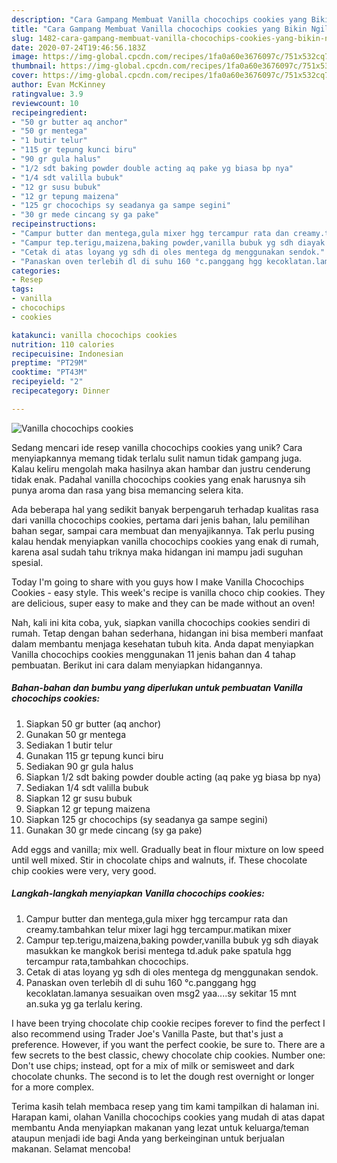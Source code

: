 ```yaml
---
description: "Cara Gampang Membuat Vanilla chocochips cookies yang Bikin Ngiler"
title: "Cara Gampang Membuat Vanilla chocochips cookies yang Bikin Ngiler"
slug: 1482-cara-gampang-membuat-vanilla-chocochips-cookies-yang-bikin-ngiler
date: 2020-07-24T19:46:56.183Z
image: https://img-global.cpcdn.com/recipes/1fa0a60e3676097c/751x532cq70/vanilla-chocochips-cookies-foto-resep-utama.jpg
thumbnail: https://img-global.cpcdn.com/recipes/1fa0a60e3676097c/751x532cq70/vanilla-chocochips-cookies-foto-resep-utama.jpg
cover: https://img-global.cpcdn.com/recipes/1fa0a60e3676097c/751x532cq70/vanilla-chocochips-cookies-foto-resep-utama.jpg
author: Evan McKinney
ratingvalue: 3.9
reviewcount: 10
recipeingredient:
- "50 gr butter aq anchor"
- "50 gr mentega"
- "1 butir telur"
- "115 gr tepung kunci biru"
- "90 gr gula halus"
- "1/2 sdt baking powder double acting aq pake yg biasa bp nya"
- "1/4 sdt valilla bubuk"
- "12 gr susu bubuk"
- "12 gr tepung maizena"
- "125 gr chocochips sy seadanya ga sampe segini"
- "30 gr mede cincang sy ga pake"
recipeinstructions:
- "Campur butter dan mentega,gula mixer hgg tercampur rata dan creamy.tambahkan telur mixer lagi hgg tercampur.matikan mixer"
- "Campur tep.terigu,maizena,baking powder,vanilla bubuk yg sdh diayak masukkan ke mangkok berisi mentega td.aduk pake spatula hgg tercampur rata,tambahkan chocochips."
- "Cetak di atas loyang yg sdh di oles mentega dg menggunakan sendok."
- "Panaskan oven terlebih dl di suhu 160 °c.panggang hgg kecoklatan.lamanya sesuaikan oven msg2 yaa....sy sekitar 15 mnt an.suka yg ga terlalu kering."
categories:
- Resep
tags:
- vanilla
- chocochips
- cookies

katakunci: vanilla chocochips cookies 
nutrition: 110 calories
recipecuisine: Indonesian
preptime: "PT29M"
cooktime: "PT43M"
recipeyield: "2"
recipecategory: Dinner

---
```



![Vanilla chocochips cookies](https://img-global.cpcdn.com/recipes/1fa0a60e3676097c/751x532cq70/vanilla-chocochips-cookies-foto-resep-utama.jpg)

Sedang mencari ide resep vanilla chocochips cookies yang unik? Cara menyiapkannya memang tidak terlalu sulit namun tidak gampang juga. Kalau keliru mengolah maka hasilnya akan hambar dan justru cenderung tidak enak. Padahal vanilla chocochips cookies yang enak harusnya sih punya aroma dan rasa yang bisa memancing selera kita.

Ada beberapa hal yang sedikit banyak berpengaruh terhadap kualitas rasa dari vanilla chocochips cookies, pertama dari jenis bahan, lalu pemilihan bahan segar, sampai cara membuat dan menyajikannya. Tak perlu pusing kalau hendak menyiapkan vanilla chocochips cookies yang enak di rumah, karena asal sudah tahu triknya maka hidangan ini mampu jadi suguhan spesial.

Today I&#39;m going to share with you guys how I make Vanilla Chocochips Cookies - easy style. This week&#39;s recipe is vanilla choco chip cookies. They are delicious, super easy to make and they can be made without an oven!


Nah, kali ini kita coba, yuk, siapkan vanilla chocochips cookies sendiri di rumah. Tetap dengan bahan sederhana, hidangan ini bisa memberi manfaat dalam membantu menjaga kesehatan tubuh kita. Anda dapat menyiapkan Vanilla chocochips cookies menggunakan 11 jenis bahan dan 4 tahap pembuatan. Berikut ini cara dalam menyiapkan hidangannya.

<!--inarticleads1-->

##### Bahan-bahan dan bumbu yang diperlukan untuk pembuatan Vanilla chocochips cookies:

1. Siapkan 50 gr butter (aq anchor)
1. Gunakan 50 gr mentega
1. Sediakan 1 butir telur
1. Gunakan 115 gr tepung kunci biru
1. Sediakan 90 gr gula halus
1. Siapkan 1/2 sdt baking powder double acting (aq pake yg biasa bp nya)
1. Sediakan 1/4 sdt valilla bubuk
1. Siapkan 12 gr susu bubuk
1. Siapkan 12 gr tepung maizena
1. Siapkan 125 gr chocochips (sy seadanya ga sampe segini)
1. Gunakan 30 gr mede cincang (sy ga pake)


Add eggs and vanilla; mix well. Gradually beat in flour mixture on low speed until well mixed. Stir in chocolate chips and walnuts, if. These chocolate chip cookies were very, very good. 

<!--inarticleads2-->

##### Langkah-langkah menyiapkan Vanilla chocochips cookies:

1. Campur butter dan mentega,gula mixer hgg tercampur rata dan creamy.tambahkan telur mixer lagi hgg tercampur.matikan mixer
1. Campur tep.terigu,maizena,baking powder,vanilla bubuk yg sdh diayak masukkan ke mangkok berisi mentega td.aduk pake spatula hgg tercampur rata,tambahkan chocochips.
1. Cetak di atas loyang yg sdh di oles mentega dg menggunakan sendok.
1. Panaskan oven terlebih dl di suhu 160 °c.panggang hgg kecoklatan.lamanya sesuaikan oven msg2 yaa....sy sekitar 15 mnt an.suka yg ga terlalu kering.


I have been trying chocolate chip cookie recipes forever to find the perfect I also recommend using Trader Joe&#39;s Vanilla Paste, but that&#39;s just a preference. However, if you want the perfect cookie, be sure to. There are a few secrets to the best classic, chewy chocolate chip cookies. Number one: Don&#39;t use chips; instead, opt for a mix of milk or semisweet and dark chocolate chunks. The second is to let the dough rest overnight or longer for a more complex. 

Terima kasih telah membaca resep yang tim kami tampilkan di halaman ini. Harapan kami, olahan Vanilla chocochips cookies yang mudah di atas dapat membantu Anda menyiapkan makanan yang lezat untuk keluarga/teman ataupun menjadi ide bagi Anda yang berkeinginan untuk berjualan makanan. Selamat mencoba!
